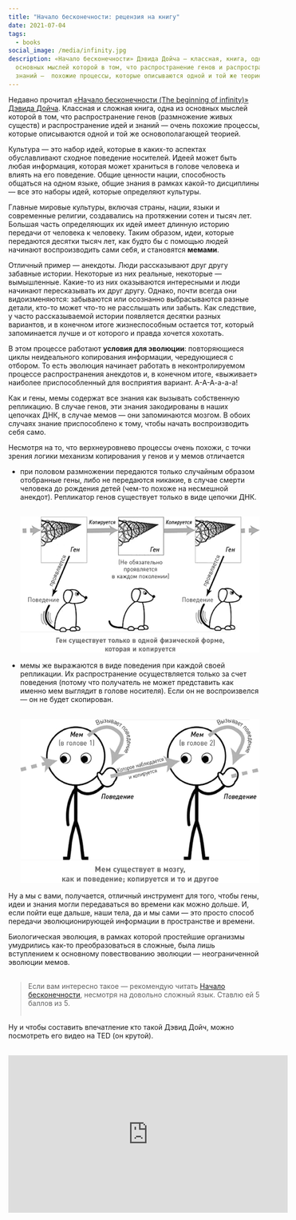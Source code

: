 ```yaml
---
title: "Начало бесконечности: рецензия на книгу"
date: 2021-07-04
tags:
  - books
social_image: /media/infinity.jpg
description: «Начало бесконечности» Дэвида Дойча — классная, книга, одна из
  основных мыслей которой в том, что распространение генов и распространение
  знаний —  похожие процессы, которые описываются одной и той же теорией.
---
```

Недавно прочитал [«Начало бесконечности (The beginning of infinity)»](https://www.ozon.ru/product/nachalo-beskonechnosti-obyasneniya-kotorye-menyayut-mir-doych-devid-226982102/?asb=tz6%252FRgzijau19v%252Fas3RcGJ%252BRxqSSt8AT8%252BBbkSj3zAs%253D&asb2=NtqKmJ30oVBGNbC_qNtMwRBGjZgaa_Mpt0Ug9rkjSZI&keywords=начало+бесконечности) [Дэвида Дойча](https://en.wikipedia.org/wiki/David_Deutsch). Классная и сложная книга, одна из основных мыслей которой в том, что распространение генов (размножение живых существ) и распространение идей и знаний —  очень похожие процессы, которые описываются одной и той же основополагающей теорией.

Культура — это набор идей, которые в каких-то аспектах обуславливают сходное поведение носителей. Идеей может быть любая информация, которая может храниться в голове человека и влиять на его поведение. Общие ценности нации, способность общаться на одном языке, общие знания в рамках какой-то дисциплины — все это наборы идей, которые определяют культуры.

Главные мировые культуры, включая страны, нации, языки и современные религии, создавались на протяжении сотен и тысяч лет. Большая часть определяющих их идей имеет длинную историю передачи от человека к человеку. Таким образом, идеи, которые передаются десятки тысяч лет, как будто бы с помощью людей начинают воспроизводить сами себя, и становятся **мемами**.

Отличный пример — анекдоты. Люди рассказывают друг другу забавные истории. Некоторые из них реальные, некоторые — вымышленные. Какие-то из них оказываются интересными и люди начинают пересказывать их друг другу. Однако, почти всегда они видоизменяются: забываются или осознанно выбрасываются разные детали, кто-то может что-то не расслышать или забыть. Как следствие, у часто рассказываемой истории появляется десятки разных вариантов, и в конечном итоге жизнеспособным остается тот, который запоминается лучше и от которого и правда хочется хохотать. 

В этом процессе работают **условия для эволюции**: повторяющиеся циклы неидеального копирования информации, чередующиеся с отбором. То есть эволюция начинает работать в неконтролируемом процессе распространения анекдотов и, в конечном итоге, «выживает» наиболее приспособленный для восприятия вариант. А-А-А-а-а-а!

Как и гены, мемы содержат все знания как вызывать собственную репликацию. В случае генов, эти знания закодированы в наших цепочках ДНК, в случае мемов — они запоминаются мозгом. В обоих случаях знание приспособлено к тому, чтобы начать воспроизводить себя само.

Несмотря на то, что верхнеуровнево процессы очень похожи, с точки зрения логики механизм копирования у генов и у мемов отличается

* при половом размножении передаются только случайным образом отобранные гены, либо не передаются никакие, в случае смерти человека до рождения детей (чем-то похоже на несмешной анекдот). Репликатор генов существует только в виде цепочки ДНК.<br><br>

  ![Эволюция генов](/media/genes-evolution.png "Эволюция генов")<br>
* мемы же выражаются в виде поведения при каждой своей репликации. Их распространение осуществляется только за счет поведения (потому что получатель не может представить как именно мем выглядит в голове носителя). Если он не воспроизвелся — он не будет скопирован.<br><br>

  ![Эволюция мемов](/media/memes-evolution.png "Эволюция мемов")<br>

Ну а мы с вами, получается, отличный инструмент для того, чтобы гены, идеи и знания могли передаваться во времени как можно дольше. И, если пойти еще дальше, наши тела, да и мы сами — это просто способ передачи эволюционирующей информации в пространстве и времени. 

Биологическая эволюция, в рамках которой простейшие организмы умудрились как-то преобразоваться в сложные, была лишь вступлением к основному повествованию эволюции — неограниченной эволюции мемов. <br><br>

> Если вам интересно такое — рекомендую читать [Начало бесконечности](https://www.ozon.ru/product/nachalo-beskonechnosti-obyasneniya-kotorye-menyayut-mir-doych-devid-226982102/?asb=tz6%252FRgzijau19v%252Fas3RcGJ%252BRxqSSt8AT8%252BBbkSj3zAs%253D&asb2=NtqKmJ30oVBGNbC_qNtMwRBGjZgaa_Mpt0Ug9rkjSZI&keywords=начало+бесконечности), несмотря на довольно сложный язык. Ставлю ей 5 баллов из 5.<br><br>

Ну и чтобы составить впечатление кто такой Дэвид Дойч, можно посмотреть его видео на TED (он крутой).<br><br>

<iframe width="560" height="315" src="https://www.youtube.com/embed/n8BWwZUvZtQ" title="YouTube video player" frameborder="0" allow="accelerometer; autoplay; clipboard-write; encrypted-media; gyroscope; picture-in-picture" allowfullscreen></iframe>